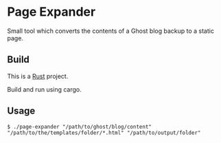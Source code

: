 # Page Expander

Small tool which converts the contents of a Ghost blog backup to a static page.

## Build

This is a [Rust](https://www.rust-lang.org) project.

Build and run using cargo.

## Usage

`$ ./page-expander "/path/to/ghost/blog/content" "/path/to/the/templates/folder/*.html" "/path/to/output/folder"`

